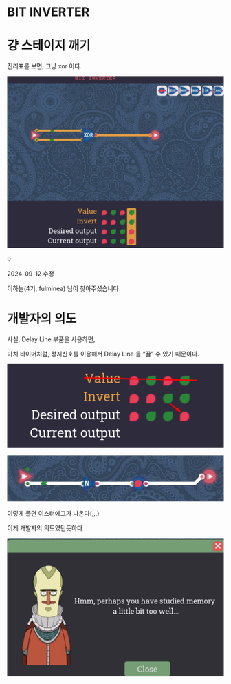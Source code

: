 # BIT INVERTER

# 걍 스테이지 깨기

진리표를 보면, 그냥 xor 이다.

![Untitled](BIT%20INVERTER%201bc80ae0869c81ff847efbece90faaeb/Untitled.png)


💡

2024-09-12 수정

이하늘(4기, fulminea) 님이 찾아주셨습니다

</aside>

# 개발자의 의도

사실, Delay Line 부품을 사용하면, 

마치 타이머처럼, 정지신호를 이용해서 Delay Line 을 “끌” 수 있기 때문이다.

![image.png](BIT%20INVERTER%201bc80ae0869c81ff847efbece90faaeb/image.png)

![image.png](BIT%20INVERTER%201bc80ae0869c81ff847efbece90faaeb/image%201.png)

이렇게 풀면 이스터에그가 나온다(,,,)

이게 개발자의 의도였던듯하다

![image.png](BIT%20INVERTER%201bc80ae0869c81ff847efbece90faaeb/image%202.png)